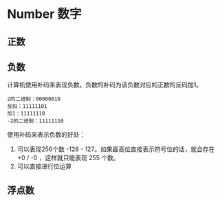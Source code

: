 # Number 数字

## 正数

## 负数

计算机使用补码来表现负数。负数的补码为该负数对应的正数的反码加1。

```
2的二进制：00000010
反码：11111101
加1：11111110
-2的二进制：11111110
```

使用补码来表示负数的好处：

1. 可以表现256个数 -128 - 127。如果最高位直接表示符号位的话，就会存在 +0 / -0 ，这样就只能表现 255 个数。
2. 可以直接进行位运算

## 浮点数
